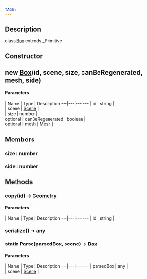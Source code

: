```yaml
---
TAGS:
---
```

## Description

class [Box](/classes/2.5/Box) extends _Primitive



## Constructor

## new [Box](/classes/2.5/Box)(id, scene, size, canBeRegenerated, mesh, side)



#### Parameters
 | Name | Type | Description
---|---|---|---
 | id | string |    
 | scene | [Scene](/classes/2.5/Scene) |    
 | size | number |    
optional | canBeRegenerated | boolean |    
optional | mesh | [Mesh](/classes/2.5/Mesh) |    
## Members

### size : number



### side : number



## Methods

### copy(id) &rarr; [Geometry](/classes/2.5/Geometry)



#### Parameters
 | Name | Type | Description
---|---|---|---
 | id | string |    

### serialize() &rarr; any


### static Parse(parsedBox, scene) &rarr; [Box](/classes/2.5/Box)



#### Parameters
 | Name | Type | Description
---|---|---|---
 | parsedBox | any |   
 | scene | [Scene](/classes/2.5/Scene) |    
